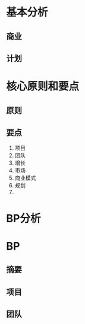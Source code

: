 
# 基本分析

## 商业

## 计划

# 核心原则和要点

## 原则

## 要点

1. 项目
2. 团队
3. 增长
4. 市场
5. 商业模式
6. 规划
7. 

# BP分析

## 

# BP

## 摘要

## 项目

## 团队



